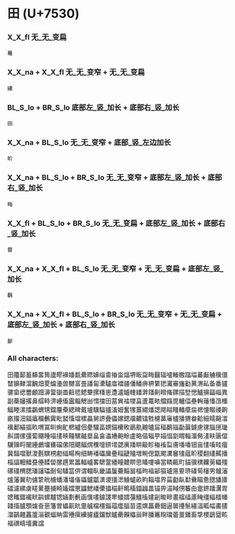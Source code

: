 # 田 (U+7530) 

### X_X_fl 无_无_变扁
`鼉`

### X_X_na + X_X_fl 无_无_变窄 + 无_无_变扁
`纝`

### BL_S_lo + BR_S_lo 底部左_竖_加长 + 底部右_竖_加长
`田`

### X_X_na + BL_S_lo 无_无_变窄 + 底部_竖_左边加长
`畍`

### X_X_na + BL_S_lo + BR_S_lo 无_无_变窄 + 底部左_竖_加长 + 底部右_竖_加长
`畮`

### X_X_fl + BL_S_lo + BR_S_lo 无_无_变扁 + 底部左_竖_加长 + 底部右_竖_加长
`羀`

### X_X_na + X_X_fl + BL_S_lo 无_无_变窄 + 无_无_变扁 + 底部左_竖_加长
`飜`

### X_X_na + X_X_fl + BL_S_lo + BR_S_lo 无_无_变窄 + 无_无_变扁 + 底部左_竖_加长 + 底部右_竖_加长
`鄐`

### All characters:
田籒鄐蓄䶏畱箅廬疁襣嬏㽃纍䞏嬶缁畬㨧畓煏堺畈㽜畮䨻辐嚧輽嫐踾堛蕃㪭艣䆊僵榃䑄齂澢飜畑畟蟷灅兽嬲富畳譒匐㶟驢庿襠疆僠鱕痹楐䉂揌瀻審旛㔤䔬渭畆备番獹骡畲缌䍣顱䟧濞簹㨽畨䶊毸鳃壨摞䊩崽邍瀘罏䡹䪤溿㸋劓㽪偹鏍描㙒愢鱸擤㽬崰異副蘽嬸撂鼻䒄畤淠㠥傗靁鲻䚡畄㥜擋田葍兾䄕㹄畗蘆鼍畩艡㿳毘轤偪壘䡘䕰憣乪橎鰏畻漯擂鸓蝟甥鐺麠櫐緦㽡戴壚驥䮠攎滀㚼奮㹎薑緭燔諰飔㽧疅轓癳㧂禗懥畷禝齁畞㩅沺鍢㿔橊䴑霬毗盢慉壋樏畾舅䛺疊儡嫘鍶璢齈镭㽒櫖䕗㢖櫨㺕猬畚䶎細㽭齆㵢䙫鄱緢揊畂喟冨甽蜔甿楒纑佃㽮驑畐娚錨欙畋鶅鼽䶐曥屇稫鷭锱㔣葘鑢慮镙䐉㩄㼄鼼謂缧彊蔔飅畽喵㩇㽠韁騾齇塁畠畣㵽㜼䶌畭盧略㑤辎甼媌愊劏䁌輜澑㑼澅畉㔴儅龮䶍㽟闣鑸鸕㙧㽫礑傫䧃䬑鲾煟䆏嚏綥㙕勰廙羳畊䶋畛㮥䙒㽝膚墦噃钿亩㦎㗜畦癅冀䵗噹獸溭氎龭㭷勴䋹畼㭵细畴襎礧㢞疉䅔疀㱺増畹偲㽆颸瀵䆺㹔䕎畍稷翻繣齃播椔諨䡒鱩疂㒦㽥㽦䐯趩累䉪輻㠠畧騦䔰繙疃䶑睤思皤嚔嚊當疄齀町貓骥穓齉莮轠殭磥礓稩腮璠讅瓃㓰甸䮳䈏㑭谓輺㽗畿讄䰕虆鯔㽞楅㽛褔䣎猫瓐㢜㚻琾磻䓒㰂男髗瀋爐藩翼㽖儢䌎㽙㯭蟠潘㙼俻鑘鑪㼕潩谡㩖㴓䲐蠦畝畇䎩墖界菑㔧畒勫䴎瞄惫㥸旙㢚礌濾縲虜㽨蔂蘲擄畸㜅㜭罳鼺鰓嶓儽攂䅦鼾鴫稸鍿疈畕锚畀渵㽣侽䉒甶疐鎅蹯瀷胃媤㽯鐳襶畎鹋螺黸锶婳劃㲲画懻㗲鐪謖㽚䗵媦䕬䲔槒嫿㓯畯㽩畫䒇䌿藘㽢缰緇檑幡䪛搐臚顋爈奋葸籓曽蠝鼿㽘㚄艫檔橿錙䕐癗腷苗䢮熼藟礨鈿逼嘼㩸䰄繮湢畖幅畵䐸湽鶓齄靐籚淄覾蝠畘雷㩹瘰纝攄㿖鐂獣矑罍齅櫑甾畔膰鼉㽤璫蕾畺鐇畜㨼㮨鶝羀畡福禩疇壃糞譡
